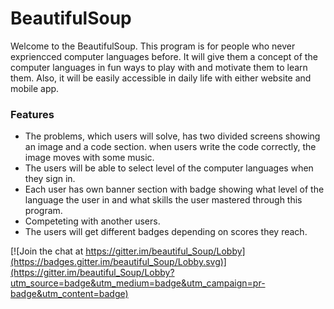 # BeautifulSoup
Welcome to the BeautifulSoup. This program is for people who never expriencced computer languages before. It will give them a concept of the computer languages in fun ways to play with and motivate them to learn them. Also, it will be easily accessible in daily life with either website and mobile app.   

### Features
- The problems, which users will solve, has two divided screens showing an image and a code section. when users write the code correctly,   the image moves with some music.
- The users will be able to select level of the computer languages when they sign in.
- Each user has own banner section with badge showing what level of the language the user in 
  and what skills the user mastered through this program.
- Competeting with another users.
- The users will get different badges depending on scores they reach.

[![Join the chat at https://gitter.im/beautiful_Soup/Lobby](https://badges.gitter.im/beautiful_Soup/Lobby.svg)](https://gitter.im/beautiful_Soup/Lobby?utm_source=badge&utm_medium=badge&utm_campaign=pr-badge&utm_content=badge)
